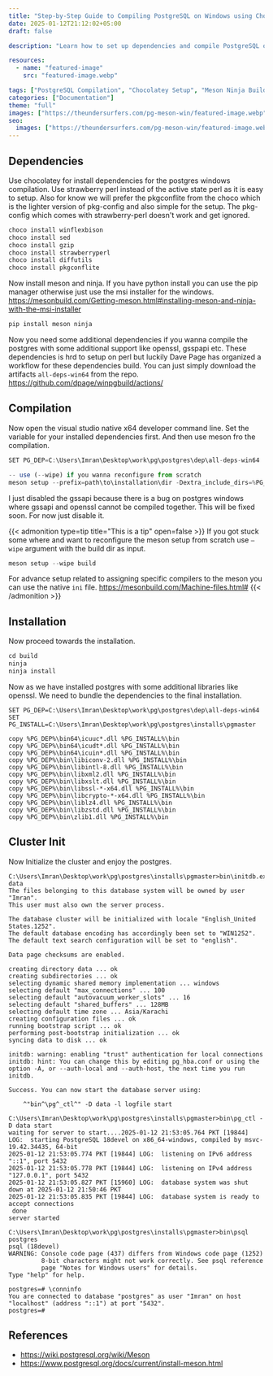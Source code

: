 ```yaml
---
title: "Step-by-Step Guide to Compiling PostgreSQL on Windows using Chocolatey, Meson and Ninja"
date: 2025-01-12T21:12:02+05:00
draft: false

description: "Learn how to set up dependencies and compile PostgreSQL on Windows using Chocolatey, Strawberry Perl, and Meson. This step-by-step guide simplifies the process, ensuring smooth compilation with additional support for libraries like OpenSSL and libxml."

resources:
  - name: "featured-image"
    src: "featured-image.webp"

tags: ["PostgreSQL Compilation", "Chocolatey Setup", "Meson Ninja Build", "Open Source Databases", "PostgreSQL Windows Guide", "PostgreSQL Development"]
categories: ["Documentation"]
theme: "full"
images: ["https://theundersurfers.com/pg-meson-win/featured-image.webp"]
seo:
  images: ["https://theundersurfers.com/pg-meson-win/featured-image.webp"]
---
```


<!--more-->

## Dependencies

Use chocolatey for install dependencies for the postgres windows compilation.  Use strawberry perl instead of the active state perl as it is easy to setup. Also for know we will prefer the pkgconflite from the choco which is the lighter version of pkg-config and also simple for the setup. The pkg-config which comes with strawberry-perl doesn't work and get ignored.

```jsx
choco install winflexbison
choco install sed
choco install gzip
choco install strawberryperl
choco install diffutils
choco install pkgconflite

```

Now install meson and ninja. If you have python install you can use the pip manager otherwise just use the msi installer for the windows. https://mesonbuild.com/Getting-meson.html#installing-meson-and-ninja-with-the-msi-installer

```jsx
pip install meson ninja
```

Now you need some additional dependencies if you wanna compile the postgres with some additional  support like openssl, gsspapi etc. These dependencies is hrd to setup on perl but luckily Dave Page has organized a workflow for these dependencies build. You can just simply download the artifacts `all-deps-win64` from the repo. https://github.com/dpage/winpgbuild/actions/

## Compilation

Now open the visual studio native x64 developer command line. Set the variable for your installed dependencies first. And then use meson fro the compilation.

```jsx
SET PG_DEP=C:\Users\Imran\Desktop\work\pg\postgres\dep\all-deps-win64

-- use (--wipe) if you wanna reconfigure from scratch
meson setup --prefix=path\to\installation\dir -Dextra_include_dirs=%PG_DEP%\include -Dextra_lib_dirs=%PG_DEP%\lib\amd64 --cmake-prefix=%PG_DEP% --pkg-config-path=%PG_DEP%\lib\pkgconfig -Dgssapi=disabled

```
I just disabled the gssapi because there is a bug on postgres windows where gssapi and openssl cannot be compiled together. This will be fixed soon. For now just disable it.

{{< admonition type=tip title="This is a tip" open=false >}}
If you got stuck some where and want to reconfigure the meson setup from scratch use `—wipe` argument with the build dir as input.

```jsx
meson setup --wipe build
```

For advance setup related to assigning specific compilers to the meson you can use the native `ini` file. https://mesonbuild.com/Machine-files.html#
{{< /admonition >}}

## Installation

Now proceed towards the installation.

```jsx
cd build
ninja 
ninja install
```

Now as we have installed postgres with some additional libraries like openssl. We need to bundle the dependencies to the final installation.

```
SET PG_DEP=C:\Users\Imran\Desktop\work\pg\postgres\dep\all-deps-win64
SET PG_INSTALL=C:\Users\Imran\Desktop\work\pg\postgres\installs\pgmaster

copy %PG_DEP%\bin64\icuuc*.dll %PG_INSTALL%\bin
copy %PG_DEP%\bin64\icudt*.dll %PG_INSTALL%\bin
copy %PG_DEP%\bin64\icuin*.dll %PG_INSTALL%\bin
copy %PG_DEP%\bin\libiconv-2.dll %PG_INSTALL%\bin
copy %PG_DEP%\bin\libintl-8.dll %PG_INSTALL%\bin
copy %PG_DEP%\bin\libxml2.dll %PG_INSTALL%\bin
copy %PG_DEP%\bin\libxslt.dll %PG_INSTALL%\bin
copy %PG_DEP%\bin\libssl-*-x64.dll %PG_INSTALL%\bin
copy %PG_DEP%\bin\libcrypto-*-x64.dll %PG_INSTALL%\bin
copy %PG_DEP%\bin\liblz4.dll %PG_INSTALL%\bin
copy %PG_DEP%\bin\libzstd.dll %PG_INSTALL%\bin
copy %PG_DEP%\bin\zlib1.dll %PG_INSTALL%\bin
```

## Cluster Init

Now Initialize the cluster and enjoy the postgres.

```
C:\Users\Imran\Desktop\work\pg\postgres\installs\pgmaster>bin\initdb.exe data
The files belonging to this database system will be owned by user "Imran".
This user must also own the server process.

The database cluster will be initialized with locale "English_United States.1252".
The default database encoding has accordingly been set to "WIN1252".
The default text search configuration will be set to "english".

Data page checksums are enabled.

creating directory data ... ok
creating subdirectories ... ok
selecting dynamic shared memory implementation ... windows
selecting default "max_connections" ... 100
selecting default "autovacuum_worker_slots" ... 16
selecting default "shared_buffers" ... 128MB
selecting default time zone ... Asia/Karachi
creating configuration files ... ok
running bootstrap script ... ok
performing post-bootstrap initialization ... ok
syncing data to disk ... ok

initdb: warning: enabling "trust" authentication for local connections
initdb: hint: You can change this by editing pg_hba.conf or using the option -A, or --auth-local and --auth-host, the next time you run initdb.

Success. You can now start the database server using:

    ^"bin^\pg^_ctl^" -D data -l logfile start

C:\Users\Imran\Desktop\work\pg\postgres\installs\pgmaster>bin\pg_ctl -D data start
waiting for server to start....2025-01-12 21:53:05.764 PKT [19844] LOG:  starting PostgreSQL 18devel on x86_64-windows, compiled by msvc-19.42.34435, 64-bit
2025-01-12 21:53:05.774 PKT [19844] LOG:  listening on IPv6 address "::1", port 5432
2025-01-12 21:53:05.778 PKT [19844] LOG:  listening on IPv4 address "127.0.0.1", port 5432
2025-01-12 21:53:05.827 PKT [15960] LOG:  database system was shut down at 2025-01-12 21:50:46 PKT
2025-01-12 21:53:05.835 PKT [19844] LOG:  database system is ready to accept connections
 done
server started

C:\Users\Imran\Desktop\work\pg\postgres\installs\pgmaster>bin\psql postgres
psql (18devel)
WARNING: Console code page (437) differs from Windows code page (1252)
         8-bit characters might not work correctly. See psql reference
         page "Notes for Windows users" for details.
Type "help" for help.

postgres=# \conninfo
You are connected to database "postgres" as user "Imran" on host "localhost" (address "::1") at port "5432".
postgres=#
```

## References

- https://wiki.postgresql.org/wiki/Meson
- https://www.postgresql.org/docs/current/install-meson.html
